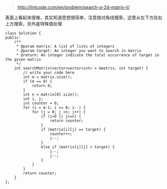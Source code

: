 
>http://lintcode.com/en/problem/search-a-2d-matrix-ii/	

表面上看起来很难，其实知道思想很简单，注意按对角线搜索，这里从左下方往右上方搜索，另外是特殊值处理
	
	class Solution {
	public:
	    /**
	     * @param matrix: A list of lists of integers
	     * @param target: An integer you want to search in matrix
	     * @return: An integer indicate the total occurrence of target in the given matrix
	     */
	    int searchMatrix(vector<vector<int> > &matrix, int target) {
	        // write your code here
	        int m = matrix.size();
	        if (m == 0) {
	            return 0;
	        }
	        int n = matrix[0].size();
	        int i, j;
	        int counter = 0;
	        for (i = m-1; i >= 0; i--) {
	            for (j = 0; j <n; j++) {
	                if (i<0 || j>=n) {
	                    return counter;
	                }
	                if (matrix[i][j] == target) {
	                    counter++;
	                    i--;
	                }
	                else if (matrix[i][j] > target) {
	                    i--;
	                    j--;
	                }
	            }
	        }
	        return counter;
	    }
	};
	
